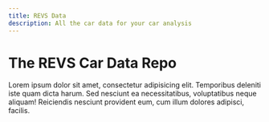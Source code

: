 ```yaml
---
title: REVS Data
description: All the car data for your car analysis
---
```



# The REVS Car Data Repo

Lorem ipsum dolor sit amet, consectetur adipisicing elit. Temporibus deleniti iste quam dicta harum. Sed nesciunt ea necessitatibus, voluptatibus neque aliquam! Reiciendis nesciunt provident eum, cum illum dolores adipisci, facilis.
